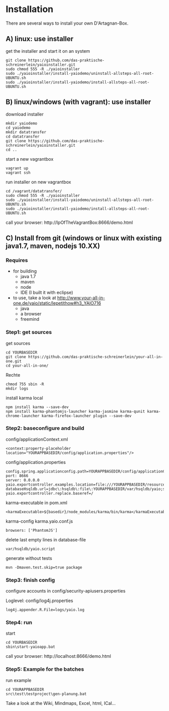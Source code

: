 # Installation

There are several ways to install your own D'Artagnan-Box.

## A) linux: use installer
get the installer and start it on an system

    git clone https://github.com/das-praktische-schreinerlein/yaioinstaller.git
    sudo chmod 555 -R ./yaioinstaller
    sudo ./yaioinstaller/install-yaiodemo/uninstall-allsteps-all-root-UBUNTU.sh
    sudo ./yaioinstaller/install-yaiodemo/install-allsteps-all-root-UBUNTU.sh

## B) linux/windows (with vagrant): use installer 
download installer

    mkdir yaiodemo
    cd yaiodemo
    mkdir datatransfer
    cd datatransfer
    git clone https://github.com/das-praktische-schreinerlein/yaioinstaller.git
    cd ..

start a new vagrantbox

    vagrant up
    vagrant ssh

run installer on new vagrantbox

    cd /vagrant/datatransfer/
    sudo chmod 555 -R ./yaioinstaller
    sudo ./yaioinstaller/install-yaiodemo/uninstall-allsteps-all-root-UBUNTU.sh
    sudo ./yaioinstaller/install-yaiodemo/install-allsteps-all-root-UBUNTU.sh

call your browser: http://IpOfTheVagrantBox:8666/demo.html
    
## C) Install from git (windows or linux with existing java1.7, maven, nodejs 10.XX)

### Requires
- for building
    - java 1.7
    - maven
    - node
    - IDE (I built it with eclipse)
- to use, take a look at http://www.your-all-in-one.de/yaio/static/lepetithow#h3_YAIO716
    - java
    - a browser
    - freemind

### Step1: get sources

get sources

    cd YOURBASEDIR
    git clone https://github.com/das-praktische-schreinerlein/your-all-in-one.git
    cd your-all-in-one/

Rechte

    chmod 755 sbin -R
    mkdir logs

install karma local

    npm install karma --save-dev
    npm install karma-phantomjs-launcher karma-jasmine karma-qunit karma-chrome-launcher karma-firefox-launcher plugin --save-dev

### Step2: baseconfigure and build
config/applicationContext.xml

    <context:property-placeholder location="YOURAPPBASEDIR/config/application.properties"/>

config/application.properties

    config.spring.applicationconfig.path=YOURAPPBASEDIR/config/applicationContext.xml
    port: 8666
    server: 0.0.0.0
    yaio.exportcontroller.examples.location=file:///YOURAPPBASEDIR/resources/examples/
    databaseHsqldb.url=jdbc\:hsqldb\:file\:YOURAPPBASEDIR/var/hsqldb/yaio;shutdown\=true;hsqldb.write_delay\=false;
    yaio.exportcontroller.replace.baseref=/

karma-executable in pom.xml

    <karmaExecutable>${basedir}/node_modules/karma/bin/karma</karmaExecutable>

karma-config karma.yaio.conf.js

    browsers: ['PhantomJS']

delete last empty lines in database-file

    var/hsqldb/yaio.script

generate without tests

    mvn -Dmaven.test.skip=true package

### Step3: finish config

configure accounts in config/security-apiusers.properties

Loglevel: config/log4j.properties

    log4j.appender.R.File=logs/yaio.log

### Step4: run
start

    cd YOURBASEDIR
    sbin\start-yaioapp.bat

call your browser: http://localhost:8666/demo.html

### Step5: Example for the batches

run example 

    cd YOURAPPBASEDIR
    src\test\testproject\gen-planung.bat

Take a look at the Wiki, Mindmaps, Excel, html, ICal...
